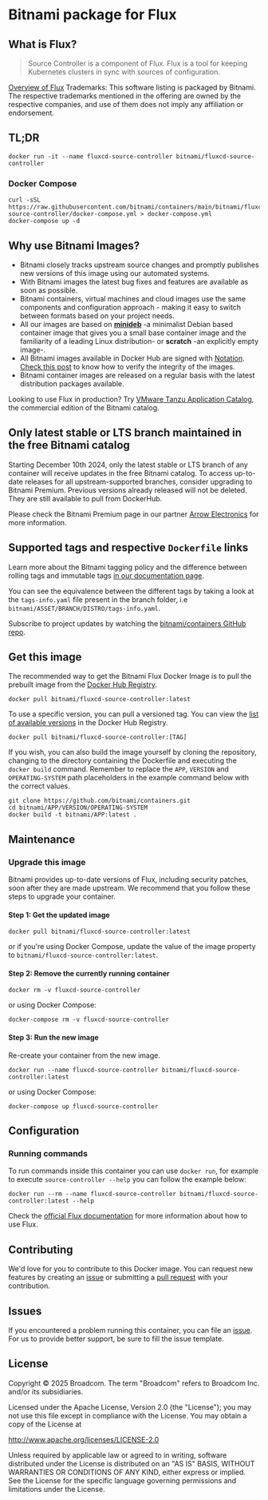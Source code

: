 # Bitnami package for Flux

## What is Flux?

> Source Controller is a component of Flux. Flux is a tool for keeping Kubernetes clusters in sync with sources of configuration.

[Overview of Flux](https://github.com/fluxcd/source-controller)
Trademarks: This software listing is packaged by Bitnami. The respective trademarks mentioned in the offering are owned by the respective companies, and use of them does not imply any affiliation or endorsement.

## TL;DR

```console
docker run -it --name fluxcd-source-controller bitnami/fluxcd-source-controller
```

### Docker Compose

```console
curl -sSL https://raw.githubusercontent.com/bitnami/containers/main/bitnami/fluxcd-source-controller/docker-compose.yml > docker-compose.yml
docker-compose up -d
```

## Why use Bitnami Images?

* Bitnami closely tracks upstream source changes and promptly publishes new versions of this image using our automated systems.
* With Bitnami images the latest bug fixes and features are available as soon as possible.
* Bitnami containers, virtual machines and cloud images use the same components and configuration approach - making it easy to switch between formats based on your project needs.
* All our images are based on [**minideb**](https://github.com/bitnami/minideb) -a minimalist Debian based container image that gives you a small base container image and the familiarity of a leading Linux distribution- or **scratch** -an explicitly empty image-.
* All Bitnami images available in Docker Hub are signed with [Notation](https://notaryproject.dev/). [Check this post](https://blog.bitnami.com/2024/03/bitnami-packaged-containers-and-helm.html) to know how to verify the integrity of the images.
* Bitnami container images are released on a regular basis with the latest distribution packages available.

Looking to use Flux in production? Try [VMware Tanzu Application Catalog](https://bitnami.com/enterprise), the commercial edition of the Bitnami catalog.

## Only latest stable or LTS branch maintained in the free Bitnami catalog

Starting December 10th 2024, only the latest stable or LTS branch of any container will receive updates in the free Bitnami catalog. To access up-to-date releases for all upstream-supported branches, consider upgrading to Bitnami Premium. Previous versions already released will not be deleted. They are still available to pull from DockerHub.

Please check the Bitnami Premium page in our partner [Arrow Electronics](https://www.arrow.com/globalecs/na/vendors/bitnami?utm_source=GitHub&utm_medium=containers) for more information.

## Supported tags and respective `Dockerfile` links

Learn more about the Bitnami tagging policy and the difference between rolling tags and immutable tags [in our documentation page](https://techdocs.broadcom.com/us/en/vmware-tanzu/application-catalog/tanzu-application-catalog/services/tac-doc/apps-tutorials-understand-rolling-tags-containers-index.html).

You can see the equivalence between the different tags by taking a look at the `tags-info.yaml` file present in the branch folder, i.e `bitnami/ASSET/BRANCH/DISTRO/tags-info.yaml`.

Subscribe to project updates by watching the [bitnami/containers GitHub repo](https://github.com/bitnami/containers).

## Get this image

The recommended way to get the Bitnami Flux Docker Image is to pull the prebuilt image from the [Docker Hub Registry](https://hub.docker.com/r/bitnami/fluxcd-source-controller).

```console
docker pull bitnami/fluxcd-source-controller:latest
```

To use a specific version, you can pull a versioned tag. You can view the [list of available versions](https://hub.docker.com/r/bitnami/fluxcd-source-controller/tags/) in the Docker Hub Registry.

```console
docker pull bitnami/fluxcd-source-controller:[TAG]
```

If you wish, you can also build the image yourself by cloning the repository, changing to the directory containing the Dockerfile and executing the `docker build` command. Remember to replace the `APP`, `VERSION` and `OPERATING-SYSTEM` path placeholders in the example command below with the correct values.

```console
git clone https://github.com/bitnami/containers.git
cd bitnami/APP/VERSION/OPERATING-SYSTEM
docker build -t bitnami/APP:latest .
```

## Maintenance

### Upgrade this image

Bitnami provides up-to-date versions of Flux, including security patches, soon after they are made upstream. We recommend that you follow these steps to upgrade your container.

#### Step 1: Get the updated image

```console
docker pull bitnami/fluxcd-source-controller:latest
```

or if you're using Docker Compose, update the value of the image property to `bitnami/fluxcd-source-controller:latest`.

#### Step 2: Remove the currently running container

```console
docker rm -v fluxcd-source-controller
```

or using Docker Compose:

```console
docker-compose rm -v fluxcd-source-controller
```

#### Step 3: Run the new image

Re-create your container from the new image.

```console
docker run --name fluxcd-source-controller bitnami/fluxcd-source-controller:latest
```

or using Docker Compose:

```console
docker-compose up fluxcd-source-controller
```

## Configuration

### Running commands

To run commands inside this container you can use `docker run`, for example to execute `source-controller --help` you can follow the example below:

```console
docker run --rm --name fluxcd-source-controller bitnami/fluxcd-source-controller:latest --help
```

Check the [official Flux documentation](https://github.com/fluxcd/source-controller) for more information about how to use Flux.

## Contributing

We'd love for you to contribute to this Docker image. You can request new features by creating an [issue](https://github.com/bitnami/containers/issues) or submitting a [pull request](https://github.com/bitnami/containers/pulls) with your contribution.

## Issues

If you encountered a problem running this container, you can file an [issue](https://github.com/bitnami/containers/issues/new/choose). For us to provide better support, be sure to fill the issue template.

## License

Copyright &copy; 2025 Broadcom. The term "Broadcom" refers to Broadcom Inc. and/or its subsidiaries.

Licensed under the Apache License, Version 2.0 (the "License");
you may not use this file except in compliance with the License.
You may obtain a copy of the License at

<http://www.apache.org/licenses/LICENSE-2.0>

Unless required by applicable law or agreed to in writing, software
distributed under the License is distributed on an "AS IS" BASIS,
WITHOUT WARRANTIES OR CONDITIONS OF ANY KIND, either express or implied.
See the License for the specific language governing permissions and
limitations under the License.
